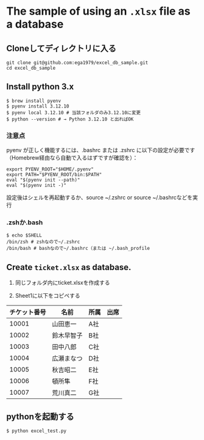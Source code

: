 # The sample of using an `.xlsx` file as a database

## Cloneしてディレクトリに入る

```
git clone git@github.com:ega1979/excel_db_sample.git 
cd excel_db_sample
```

## Install python 3.x

```
$ brew install pyenv
$ pyenv install 3.12.10
$ pyenv local 3.12.10 # 当該フォルダのみ3.12.10に変更
$ python --version # → Python 3.12.10 と出ればOK
```

### 注意点
pyenv が正しく機能するには、.bashrc または .zshrc に以下の設定が必要です（Homebrew経由なら自動で入るはずですが確認を）：

```
export PYENV_ROOT="$HOME/.pyenv"
export PATH="$PYENV_ROOT/bin:$PATH"
eval "$(pyenv init --path)"
eval "$(pyenv init -)"
```

設定後はシェルを再起動するか、source ~/.zshrc or source ~/.bashrcなどを実行

### .zshか.bash

```
$ echo $SHELL
/bin/zsh # zshなので~/.zshrc
/bin/bash # bashなので~/.bashrc（または ~/.bash_profile
```

## Create `ticket.xlsx` as database.

1. 同じフォルダ内にticket.xlsxを作成する

2. Sheet1に以下をコピペする

| チケット番号 | 名前       | 所属 | 出席 |
|--------------|------------|------|------|
| 10001        | 山田恵一   | A社  |      |
| 10002        | 鈴木早智子   | B社  |      |
| 10003        | 田中八郎   | C社  |      |
| 10004        | 広瀬まなつ | D社  |      |
| 10005        | 秋吉昭二   | E社  |      |
| 10006        | 頓所隼   | F社  |      |
| 10007        | 荒川真二   | G社  |      |

## pythonを起動する

```
$ python excel_test.py
```
